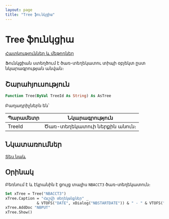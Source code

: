 ```yaml
---
layout: page
title: "Tree ֆունկցիա"
---
```


# Tree ֆունկցիա

[Հատկություններ և մեթոդներ](../../Astree.md)

Ֆունկցիան ստեղծում է ծառ-տեղեկատու տիպի օբյեկտ ըստ նկարագրության անվան։

## Շարահյուսություն

``` vb
Function Tree(ByVal TreeId As String) As AsTree
```

Բաղադրիչներն են՝

| Պարամետր | Նկարագրություն |
|--|--|
| TreeId | Ծառ-տեղեկատուի ներքին անուն։ |

## Նկատառումներ

[Տես նաև](../../../constructors.html)

## Օրինակ

Բեռնում է և էկրանին է ցույց տալիս `NBACCT3` ծառ-տեղեկատուն։

``` vb
Set xTree = Tree("NBACCT3")
xTree.Caption = "Հաշվի տեղեկանքներ" _
              & VTOFS("DATE", xDialog("NBSTARTDATE")) & " - " & VTOFS("DATE", xDialog("NBENDDATE"))
xTree.AddDoc "NBPUT"
xTree.Show()
```
